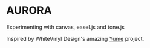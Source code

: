# AURORA

Experimenting with canvas, easel.js and tone.js

Inspired by WhiteVinyl Design's amazing [Yume](http://unseen-music.com/yume/) project.
